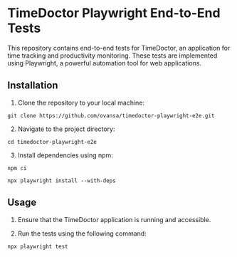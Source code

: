 # TimeDoctor Playwright End-to-End Tests

This repository contains end-to-end tests for TimeDoctor, an application for time tracking and productivity monitoring. These tests are implemented using Playwright, a powerful automation tool for web applications.

## Installation

1. Clone the repository to your local machine:

`git clone https://github.com/ovansa/timedoctor-playwright-e2e.git`

2. Navigate to the project directory:

`cd timedoctor-playwright-e2e`

3. Install dependencies using npm:

`npm ci`

`npx playwright install --with-deps`

## Usage

1. Ensure that the TimeDoctor application is running and accessible.

2. Run the tests using the following command:

`npx playwright test`
